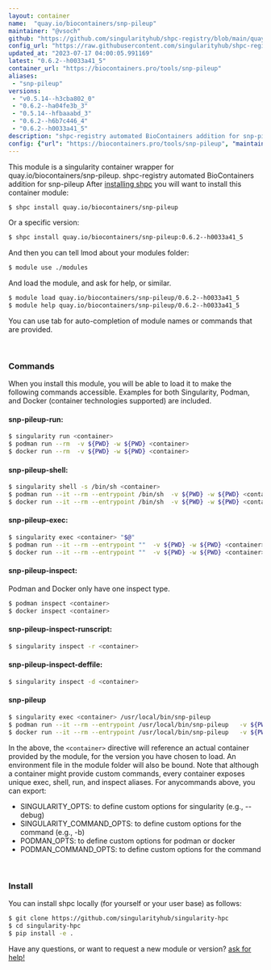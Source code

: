```yaml
---
layout: container
name:  "quay.io/biocontainers/snp-pileup"
maintainer: "@vsoch"
github: "https://github.com/singularityhub/shpc-registry/blob/main/quay.io/biocontainers/snp-pileup/container.yaml"
config_url: "https://raw.githubusercontent.com/singularityhub/shpc-registry/main/quay.io/biocontainers/snp-pileup/container.yaml"
updated_at: "2023-07-17 04:00:05.991169"
latest: "0.6.2--h0033a41_5"
container_url: "https://biocontainers.pro/tools/snp-pileup"
aliases:
 - "snp-pileup"
versions:
 - "v0.5.14--h3cba802_0"
 - "0.6.2--ha04fe3b_3"
 - "0.5.14--hfbaaabd_3"
 - "0.6.2--h6b7c446_4"
 - "0.6.2--h0033a41_5"
description: "shpc-registry automated BioContainers addition for snp-pileup"
config: {"url": "https://biocontainers.pro/tools/snp-pileup", "maintainer": "@vsoch", "description": "shpc-registry automated BioContainers addition for snp-pileup", "latest": {"0.6.2--h0033a41_5": "sha256:c4331f422a06659c9835625ff1d4c9f14f4e251462469556c5ac5d368cab10e1"}, "tags": {"v0.5.14--h3cba802_0": "sha256:6f12af3a6e7ed99bf43de20dc2c26e03e438e3ed30068faecae766dcf7ce37a2", "0.6.2--ha04fe3b_3": "sha256:f2c8cb1964035b0f985078f03a8cd2fbde6db8cba6c889965e3f64997e6b1c8b", "0.5.14--hfbaaabd_3": "sha256:227f90eefab84fa1eac5f5683081bff83ff6366d022348ce6e13ad0322d49f39", "0.6.2--h6b7c446_4": "sha256:682c605e127db6b056479e278b0240f90ce8380a5b40f8f808739464c2ba6c84", "0.6.2--h0033a41_5": "sha256:c4331f422a06659c9835625ff1d4c9f14f4e251462469556c5ac5d368cab10e1"}, "docker": "quay.io/biocontainers/snp-pileup", "aliases": {"snp-pileup": "/usr/local/bin/snp-pileup"}}
---
```


This module is a singularity container wrapper for quay.io/biocontainers/snp-pileup.
shpc-registry automated BioContainers addition for snp-pileup
After [installing shpc](#install) you will want to install this container module:


```bash
$ shpc install quay.io/biocontainers/snp-pileup
```

Or a specific version:

```bash
$ shpc install quay.io/biocontainers/snp-pileup:0.6.2--h0033a41_5
```

And then you can tell lmod about your modules folder:

```bash
$ module use ./modules
```

And load the module, and ask for help, or similar.

```bash
$ module load quay.io/biocontainers/snp-pileup/0.6.2--h0033a41_5
$ module help quay.io/biocontainers/snp-pileup/0.6.2--h0033a41_5
```

You can use tab for auto-completion of module names or commands that are provided.

<br>

### Commands

When you install this module, you will be able to load it to make the following commands accessible.
Examples for both Singularity, Podman, and Docker (container technologies supported) are included.

#### snp-pileup-run:

```bash
$ singularity run <container>
$ podman run --rm  -v ${PWD} -w ${PWD} <container>
$ docker run --rm  -v ${PWD} -w ${PWD} <container>
```

#### snp-pileup-shell:

```bash
$ singularity shell -s /bin/sh <container>
$ podman run --it --rm --entrypoint /bin/sh  -v ${PWD} -w ${PWD} <container>
$ docker run --it --rm --entrypoint /bin/sh  -v ${PWD} -w ${PWD} <container>
```

#### snp-pileup-exec:

```bash
$ singularity exec <container> "$@"
$ podman run --it --rm --entrypoint ""  -v ${PWD} -w ${PWD} <container> "$@"
$ docker run --it --rm --entrypoint ""  -v ${PWD} -w ${PWD} <container> "$@"
```

#### snp-pileup-inspect:

Podman and Docker only have one inspect type.

```bash
$ podman inspect <container>
$ docker inspect <container>
```

#### snp-pileup-inspect-runscript:

```bash
$ singularity inspect -r <container>
```

#### snp-pileup-inspect-deffile:

```bash
$ singularity inspect -d <container>
```


#### snp-pileup

```bash
$ singularity exec <container> /usr/local/bin/snp-pileup
$ podman run --it --rm --entrypoint /usr/local/bin/snp-pileup   -v ${PWD} -w ${PWD} <container> -c " $@"
$ docker run --it --rm --entrypoint /usr/local/bin/snp-pileup   -v ${PWD} -w ${PWD} <container> -c " $@"
```



In the above, the `<container>` directive will reference an actual container provided
by the module, for the version you have chosen to load. An environment file in the
module folder will also be bound. Note that although a container
might provide custom commands, every container exposes unique exec, shell, run, and
inspect aliases. For anycommands above, you can export:

 - SINGULARITY_OPTS: to define custom options for singularity (e.g., --debug)
 - SINGULARITY_COMMAND_OPTS: to define custom options for the command (e.g., -b)
 - PODMAN_OPTS: to define custom options for podman or docker
 - PODMAN_COMMAND_OPTS: to define custom options for the command

<br>

### Install

You can install shpc locally (for yourself or your user base) as follows:

```bash
$ git clone https://github.com/singularityhub/singularity-hpc
$ cd singularity-hpc
$ pip install -e .
```

Have any questions, or want to request a new module or version? [ask for help!](https://github.com/singularityhub/singularity-hpc/issues)